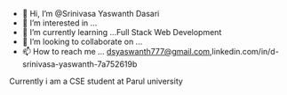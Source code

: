 - 👋 Hi, I’m @Srinivasa Yaswanth Dasari
- 👀 I’m interested in ... 
- 🌱 I’m currently learning ...Full Stack Web Development
- 💞️ I’m looking to collaborate on ...
- 📫 How to reach me ... dsyaswanth777@gmail.com,linkedin.com/in/d-srinivasa-yaswanth-7a752619b
<!---
DSYaswanth777/DSYaswanth777 is a ✨ special ✨ repository because its `README.md` (this file) appears on your GitHub profile.
You can click the Preview link to take a look at your changes.
--->
Currently i am a CSE student at Parul university
